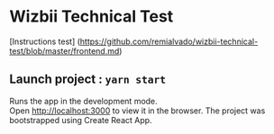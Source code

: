 # Wizbii Technical Test

[Instructions test] (https://github.com/remialvado/wizbii-technical-test/blob/master/frontend.md)

## Launch project : `yarn start`

Runs the app in the development mode.<br />
Open [http://localhost:3000](http://localhost:3000) to view it in the browser.
The project was bootstrapped using Create React App.


